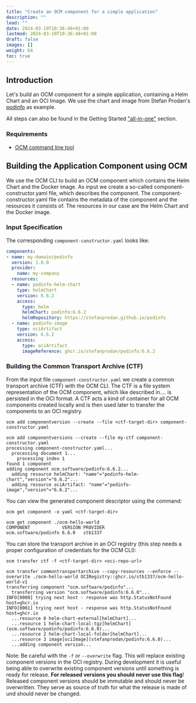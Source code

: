 ```yaml
---
title: "Create an OCM component for a simple application"
description: ""
lead: ""
date: 2024-03-19T10:36:48+01:00
lastmod: 2024-03-19T10:36:48+01:00
draft: false
images: []
weight: 64
toc: true
---
```


## Introduction

Let's build an OCM component for a simple application, containing a Helm Chart and an OCI Image.
We use the chart and image from Stefan Prodan's [podinfo](https://github.com/stefanprodan/podinfo) as example.

All steps can also be found in the Getting Started ["all-in-one"](https://github.com/open-component-model/ocm-website/blob/main/content/docs/getting-started/getting-started-with-ocm/create-component-version.md#all-in-one)
section.

### Requirements

* [OCM command line tool](https://github.com/open-component-model/ocm)

## Building the Application Component using OCM

We use the OCM CLI to build an OCM component which contains the Helm Chart and the Docker image.
As input we create a so-called component-constructor.yaml file, which describes the component.
The component-constructor.yaml file contains the metadata of the component and the resources it consists of.
The resources in our case are the Helm Chart and the Docker image.

### Input Specification

The corresponding `component-constructor.yaml` looks like:

```yaml
components:
- name: my-domain/podinfo
  version: 1.0.0
  provider:
    name: my-company
  resources:
  - name: podinfo-helm-chart
    type: helmChart
    version: 6.6.2
    access:
      type: helm
      helmChart: podinfo:6.6.2
      helmRepository: https://stefanprodan.github.io/podinfo
  - name: podinfo-image
    type: ociArtifact
    version: 6.6.2
    access:
      type: ociArtifact
      imageReference: ghcr.io/stefanprodan/podinfo:6.6.2
```

### Building the Common Transport Archive (CTF)

From the input file `component-constructor.yaml` we create a common transport archive (CTF) with the
OCM CLI. The CTF is a file system representation of the OCM component, which like described in.... is persisted in the OCI format.
A CTF acts a kind of container for all OCM components created locally and is then used later to transfer the components to an OCI registry.

```shell
ocm add componentversion --create --file <ctf-target-dir> component-constructor.yaml
```

```shell
ocm add componentversions --create --file my-ctf component-constructor.yaml
processing component-constructor.yaml...
  processing document 1...
    processing index 1
found 1 component
adding component ocm.software/podinfo:6.6.2...
  adding resource helmChart: "name"="podinfo-helm-chart","version"="6.6.2"...
  adding resource ociArtifact: "name"="podinfo-image","version"="6.6.2"...
```

You can view the generated component descriptor using the command:

```shell
ocm get component -o yaml <ctf-target-dir>
```

```shell
ocm get component ./ocm-hello-world
COMPONENT            VERSION PROVIDER
ocm.software/podinfo 6.6.0   stb1337
```

You can store the transport archive in an OCI registry (this step needs a proper
configuration of credentials for the OCM CLI):

```shell
ocm transfer ctf -f <ctf-target-dir> <oci-repo-url>
```

```shell
ocm transfer commontransportarchive --copy-resources --enforce --overwrite ./ocm-hello-world OCIRegistry::ghcr.io/stb1337/ocm-hello-world-v1
transferring component "ocm.software/podinfo"...
  transferring version "ocm.software/podinfo:6.6.0"...
INFO[0000] trying next host - response was http.StatusNotFound  host=ghcr.io
INFO[0001] trying next host - response was http.StatusNotFound  host=ghcr.io
  ...resource 0 helm-chart-external[helmChart]...
  ...resource 1 helm-chart-local-tgz[helmChart](ocm.software/podinfo/podinfo:6.6.0)...
  ...resource 2 helm-chart-local-folder[helmChart]...
  ...resource 3 image[ociImage](stefanprodan/podinfo:6.6.0)...
  ...adding component version...

```

Note: Be careful with the `-f` or `--overwrite` flag. This will replace existing component
versions in the OCI registry. During development it is useful being able to overwrite
existing component versions until something is ready for release. **For released versions
you should never use this flag**! Released component versions should be immutable and
should never be overwritten. They serve as source of truth for what the release is made of
und should never be changed.
